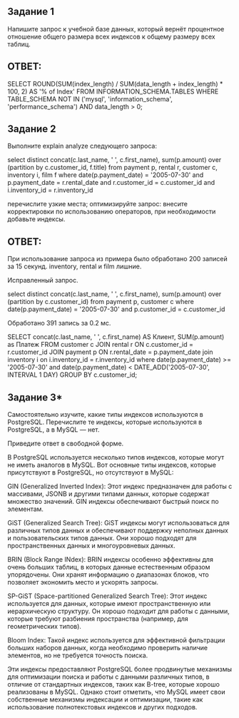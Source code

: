 ## Задание 1
Напишите запрос к учебной базе данных, который вернёт процентное отношение общего размера всех индексов к общему размеру всех таблиц.

## ОТВЕТ:

SELECT 
    ROUND(SUM(index_length) / SUM(data_length + index_length) * 100, 2) AS '% of Index'
FROM 
    INFORMATION_SCHEMA.TABLES
WHERE 
    TABLE_SCHEMA NOT IN ('mysql', 'information_schema', 'performance_schema')
    AND data_length > 0;

## Задание 2

Выполните explain analyze следующего запроса:

select distinct concat(c.last_name, ' ', c.first_name), sum(p.amount) over (partition by c.customer_id, f.title)
from payment p, rental r, customer c, inventory i, film f
where date(p.payment_date) = '2005-07-30' and p.payment_date = r.rental_date and r.customer_id = c.customer_id and i.inventory_id = r.inventory_id

перечислите узкие места;
оптимизируйте запрос: внесите корректировки по использованию операторов, при необходимости добавьте индексы.

## ОТВЕТ:

При использование запроса из примера было обработано 200 записей за 15 секунд.  inventory, rental и film лишние.

Исправленный запрос.

select distinct concat(c.last_name, ' ', c.first_name), sum(p.amount) over (partition by c.customer_id)
from payment p, customer c
where date(p.payment_date) = '2005-07-30' and p.customer_id = c.customer_id 

Обработано 391 запись за 0.2 мс.

SELECT concat(c.last_name, ' ', c.first_name) AS Клиент, SUM(p.amount) as Платеж
FROM customer c
JOIN rental r ON c.customer_id = r.customer_id 
JOIN payment p ON r.rental_date = p.payment_date 
join inventory i on i.inventory_id = r.inventory_id 
where date(p.payment_date) >= '2005-07-30' and date(p.payment_date) < DATE_ADD('2005-07-30', INTERVAL 1 DAY)
GROUP BY c.customer_id;

## Задание 3*

Самостоятельно изучите, какие типы индексов используются в PostgreSQL. Перечислите те индексы, которые используются в PostgreSQL, а в MySQL — нет.

Приведите ответ в свободной форме.

В PostgreSQL используется несколько типов индексов, которые могут не иметь аналогов в MySQL. Вот основные типы индексов, которые присутствуют в PostgreSQL, но отсутствуют в MySQL:

GIN (Generalized Inverted Index): Этот индекс предназначен для работы с массивами, JSONB и другими типами данных, которые содержат множество значений. GIN индексы обеспечивают быстрый поиск по элементам.

GiST (Generalized Search Tree): GiST индексы могут использоваться для различных типов данных и обеспечивают поддержку неполных данных и пользовательских типов данных. Они хорошо подходят для пространственных данных и многоуровневых данных.

BRIN (Block Range INdex): BRIN индексы особенно эффективны для очень больших таблиц, в которых данные естественным образом упорядочены. Они хранят информацию о диапазонах блоков, что позволяет экономить место и ускорять запросы.

SP-GiST (Space-partitioned Generalized Search Tree): Этот индекс используется для данных, которые имеют пространственную или иерархическую структуру. Он хорошо подходит для работы с данными, которые требуют разбиения пространства (например, для геометрических типов).

Bloom Index: Такой индекс используется для эффективной фильтрации больших наборов данных, когда необходимо проверить наличие элементов, но не требуется точность поиска.

Эти индексы предоставляют PostgreSQL более продвинутые механизмы для оптимизации поиска и работы с данными различных типов, в отличие от стандартных индексов, таких как B-tree, которые хорошо реализованы в MySQL. Однако стоит отметить, что MySQL имеет свои собственные механизмы индексации и оптимизации, такие как использование полнотекстовых индексов и других подходов.
